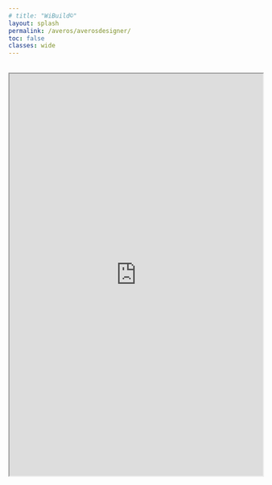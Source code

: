 ```yaml
---
# title: "WiBuild©"
layout: splash
permalink: /averos/averosdesigner/
toc: false
classes: wide
---
```

<br/>
<div> 
    <iframe src="https://appbuilder.wiforge.com/averosdesigner" width="100%" height="800" title="Averos Designer ©">
    </iframe>
</div>


